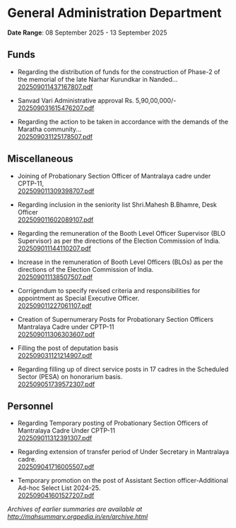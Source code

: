 # General Administration Department

**Date Range**: 08 September 2025 - 13 September 2025


## Funds
- Regarding the distribution of funds for the construction of Phase-2 of the memorial of the late Narhar Kurundkar in Nanded...\
  [202509011437167807.pdf](https://gr.maharashtra.gov.in/Site/Upload/Government%20Resolutions/English/202509011437167807.pdf)

- Sanvad Vari Administrative approval Rs. 5,90,00,000/-\
  [202509031615476207.pdf](https://gr.maharashtra.gov.in/Site/Upload/Government%20Resolutions/English/202509031615476207.pdf)

- Regarding the action to be taken in accordance with the demands of the Maratha community...\
  [202509031125178507.pdf](https://gr.maharashtra.gov.in/Site/Upload/Government%20Resolutions/English/202509031125178507.pdf)

## Miscellaneous
- Joining of Probationary Section Officer of Mantralaya cadre under CPTP-11,\
  [202509011309398707.pdf](https://gr.maharashtra.gov.in/Site/Upload/Government%20Resolutions/English/202509011309398707.pdf)

- Regarding inclusion in the seniority list Shri.Mahesh B.Bhamre, Desk Officer\
  [202509011602089107.pdf](https://gr.maharashtra.gov.in/Site/Upload/Government%20Resolutions/English/202509011602089107.pdf)

- Regarding the remuneration of the Booth Level Officer Supervisor (BLO Supervisor) as per the directions of the Election Commission of India.\
  [202509011144110207.pdf](https://gr.maharashtra.gov.in/Site/Upload/Government%20Resolutions/English/202509011144110207.pdf)

- Increase in the remuneration of Booth Level Officers (BLOs) as per the directions of the Election Commission of India.\
  [202509011138507507.pdf](https://gr.maharashtra.gov.in/Site/Upload/Government%20Resolutions/English/202509011138507507.pdf)

- Corrigendum to specify revised criteria and responsibilities for appointment as Special Executive Officer.\
  [202509011227061107.pdf](https://gr.maharashtra.gov.in/Site/Upload/Government%20Resolutions/English/202509011227061107.pdf)

- Creation of Supernumerary Posts for Probationary Section Officers Mantralaya Cadre under CPTP-11\
  [202509011306303607.pdf](https://gr.maharashtra.gov.in/Site/Upload/Government%20Resolutions/English/202509011306303607.pdf)

- Filling the post of deputation basis\
  [202509031121214907.pdf](https://gr.maharashtra.gov.in/Site/Upload/Government%20Resolutions/English/202509031121214907.pdf)

- Regarding filling up of direct service posts in 17 cadres in the Scheduled Sector (PESA) on honorarium basis.\
  [202509051739572307.pdf](https://gr.maharashtra.gov.in/Site/Upload/Government%20Resolutions/English/202509051739572307.pdf)

## Personnel
- Regarding Temporary posting of Probationary Section Officers of Mantralaya Cadre Under CPTP-11\
  [202509011312391307.pdf](https://gr.maharashtra.gov.in/Site/Upload/Government%20Resolutions/English/202509011312391307....pdf)

- Regarding extension of transfer period of Under Secretary in Mantralaya cadre.\
  [202509041716005507.pdf](https://gr.maharashtra.gov.in/Site/Upload/Government%20Resolutions/English/202509041716005507.pdf)

- Temporary promotion on the post of Assistant Section officer-Additional Ad-hoc Select List 2024-25.\
  [202509041601527207.pdf](https://gr.maharashtra.gov.in/Site/Upload/Government%20Resolutions/English/202509041601527207.pdf)


*Archives of earlier summaries are available at http://mahsummary.orgpedia.in/en/archive.html*